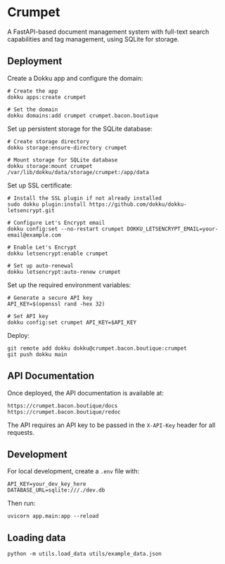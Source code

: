 # Crumpet

A FastAPI-based document management system with full-text search capabilities and tag management, using SQLite for storage.

## Deployment

Create a Dokku app and configure the domain:

    # Create the app
    dokku apps:create crumpet

    # Set the domain
    dokku domains:add crumpet crumpet.bacon.boutique

Set up persistent storage for the SQLite database:

    # Create storage directory
    dokku storage:ensure-directory crumpet

    # Mount storage for SQLite database
    dokku storage:mount crumpet /var/lib/dokku/data/storage/crumpet:/app/data

Set up SSL certificate:

    # Install the SSL plugin if not already installed
    sudo dokku plugin:install https://github.com/dokku/dokku-letsencrypt.git

    # Configure Let's Encrypt email
    dokku config:set --no-restart crumpet DOKKU_LETSENCRYPT_EMAIL=your-email@example.com

    # Enable Let's Encrypt
    dokku letsencrypt:enable crumpet

    # Set up auto-renewal
    dokku letsencrypt:auto-renew crumpet

Set up the required environment variables:

    # Generate a secure API key
    API_KEY=$(openssl rand -hex 32)

    # Set API key
    dokku config:set crumpet API_KEY=$API_KEY

Deploy:

    git remote add dokku dokku@crumpet.bacon.boutique:crumpet
    git push dokku main

## API Documentation

Once deployed, the API documentation is available at:

    https://crumpet.bacon.boutique/docs
    https://crumpet.bacon.boutique/redoc

The API requires an API key to be passed in the `X-API-Key` header for all requests.

## Development

For local development, create a `.env` file with:

    API_KEY=your_dev_key_here
    DATABASE_URL=sqlite:///./dev.db

Then run:

    uvicorn app.main:app --reload

## Loading data

    python -m utils.load_data utils/example_data.json
